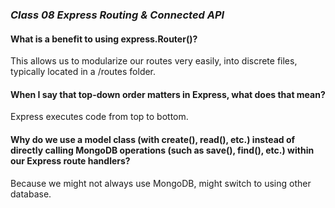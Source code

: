 ### *Class 08 Express Routing & Connected API*

#### What is a benefit to using express.Router()?
This allows us to modularize our routes very easily, into discrete files, typically located in a /routes folder.

#### When I say that top-down order matters in Express, what does that mean?
Express executes code from top to bottom. 

#### Why do we use a model class (with create(), read(), etc.) instead of directly calling MongoDB operations (such as save(), find(), etc.) within our Express route handlers?
Because we might not always use MongoDB, might switch to using other database. 
